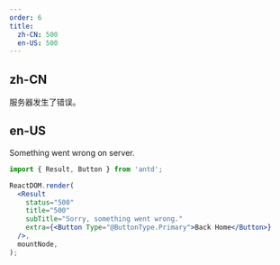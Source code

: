 ```yaml
---
order: 6
title:
  zh-CN: 500
  en-US: 500
---
```


## zh-CN

服务器发生了错误。

## en-US

Something went wrong on server.

```jsx
import { Result, Button } from 'antd';

ReactDOM.render(
  <Result
    status="500"
    title="500"
    subTitle="Sorry, something went wrong."
    extra={<Button Type="@ButtonType.Primary">Back Home</Button>}
  />,
  mountNode,
);
```
